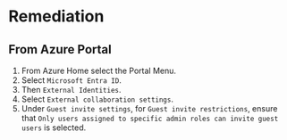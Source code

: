 # Remediation

## From Azure Portal

1. From Azure Home select the Portal Menu.
2. Select `Microsoft Entra ID`.
3. Then `External Identities`.
4. Select `External collaboration settings`.
5. Under `Guest invite settings`, for `Guest invite restrictions`, ensure that `Only users assigned to specific admin roles can invite guest users` is selected.
